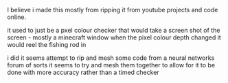 I believe i made this mostly from ripping it from youtube projects and code online.

it used to just be a pxel colour checker that would take a screen shot of the screen - mostly a minecraft window
when the pixel colour depth changed it would reel the fishing rod in

i did it seems attempt to  rip and mesh some code from a neural networks forum of sorts it seems to try and mesh them together
to allow for it to be done with more accuracy
rather than a timed checker 
